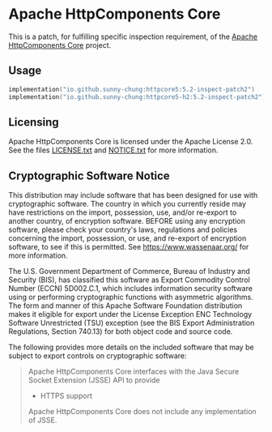 <!--
    Copyright (C) 2016 Gary Gregory. All rights reserved.

    See the NOTICE.txt file distributed with this work for additional
    information regarding copyright ownership.

    Licensed under the Apache License, Version 2.0 (the "License");
    you may not use this file except in compliance with the License.
    You may obtain a copy of the License at

        http://www.apache.org/licenses/LICENSE-2.0

    Unless required by applicable law or agreed to in writing, software
    distributed under the License is distributed on an "AS IS" BASIS,
    WITHOUT WARRANTIES OR CONDITIONS OF ANY KIND, either express or implied.
    See the License for the specific language governing permissions and
    limitations under the License.
-->
Apache HttpComponents Core
==========================

This is a patch, for fulfilling specific inspection requirement, of the [Apache HttpComponents Core](https://github.com/apache/httpcomponents-core) project.

Usage
-----

```kotlin
implementation("io.github.sunny-chung:httpcore5:5.2-inspect-patch2")
implementation("io.github.sunny-chung:httpcore5-h2:5.2-inspect-patch2")
```

Licensing
---------

Apache HttpComponents Core is licensed under the Apache License 2.0.
See the files [LICENSE.txt](./LICENSE.txt) and [NOTICE.txt](./NOTICE.txt) for more information.

Cryptographic Software Notice
-----------------------------

This distribution may include software that has been designed for use
with cryptographic software. The country in which you currently reside
may have restrictions on the import, possession, use, and/or re-export
to another country, of encryption software. BEFORE using any encryption
software, please check your country's laws, regulations and policies
concerning the import, possession, or use, and re-export of encryption
software, to see if this is permitted. See https://www.wassenaar.org/
for more information.

The U.S. Government Department of Commerce, Bureau of Industry and
Security (BIS), has classified this software as Export Commodity
Control Number (ECCN) 5D002.C.1, which includes information security
software using or performing cryptographic functions with asymmetric
algorithms. The form and manner of this Apache Software Foundation
distribution makes it eligible for export under the License Exception
ENC Technology Software Unrestricted (TSU) exception (see the BIS
Export Administration Regulations, Section 740.13) for both object
code and source code.

The following provides more details on the included software that
may be subject to export controls on cryptographic software:

> Apache HttpComponents Core interfaces with the
> Java Secure Socket Extension (JSSE) API to provide
> - HTTPS support
> 
> Apache HttpComponents Core does not include any
> implementation of JSSE.
